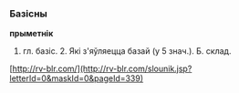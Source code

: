 ### Базісны
**прыметнік**

1. гл. базіс. 2. Які з'яўляецца базай (у 5 знач.). Б. склад.

<a rel="author">[http://rv-blr.com/](http://rv-blr.com/slounik.jsp?letterId=0&maskId=0&pageId=339)</a>
